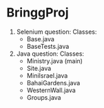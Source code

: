 # BringgProj
1. Selenium question:
  Classes:
    - Base.java
    - BaseTests.java
2. Java question:
  Classes:
    - Ministry.java (main)
    - Site.java
    - MiniIsrael.java
    - BahaiGardens.java
    - WesternWall.java
    - Groups.java
